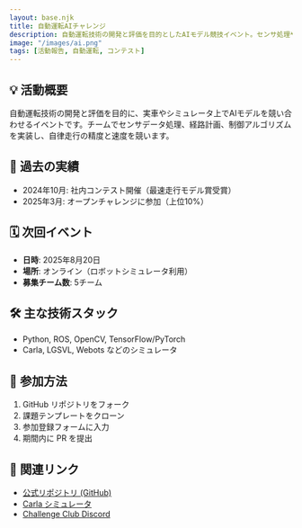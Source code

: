 ```yaml
---
layout: base.njk
title: 自動運転AIチャレンジ
description: 自動運転技術の開発と評価を目的としたAIモデル競技イベント。センサ処理や経路計画をチームで実装し、自律走行の精度と速度を競います。
image: "/images/ai.png"
tags: [活動報告, 自動運転, コンテスト]
---
```


## 💡 活動概要

自動運転技術の開発と評価を目的に、実車やシミュレータ上でAIモデルを競い合わせるイベントです。チームでセンサデータ処理、経路計画、制御アルゴリズムを実装し、自律走行の精度と速度を競います。

## 🚀 過去の実績

- 2024年10月: 社内コンテスト開催（最速走行モデル賞受賞）
- 2025年3月: オープンチャレンジに参加（上位10%）

## 🗓 次回イベント

- **日時**: 2025年8月20日  
- **場所**: オンライン（ロボットシミュレータ利用）  
- **募集チーム数**: 5チーム  

## 🛠 主な技術スタック

- Python, ROS, OpenCV, TensorFlow/PyTorch  
- Carla, LGSVL, Webots などのシミュレータ  

## 👥 参加方法

1. GitHub リポジトリをフォーク  
2. 課題テンプレートをクローン  
3. 参加登録フォームに入力  
4. 期間内に PR を提出  

## 🔗 関連リンク

- [公式リポジトリ (GitHub)](https://github.com/ChallengeClub/autonomous-ai-challenge)  
- [Carla シミュレータ](https://carla.org/)  
- [Challenge Club Discord](https://discord.gg/...)